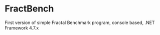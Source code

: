 # FractBench

First version of simple Fractal Benchmark program, console based, .NET Framework 4.7.x
